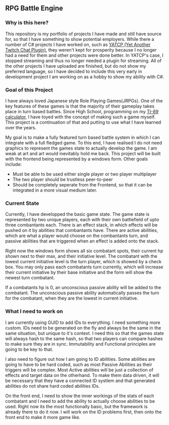 ## RPG Battle Engine
### Why is this here?
This repository is my portfolio of projects I have made and still have source for, so that I have something to show potential employers. While there a number of C# projects I have worked on, such as [YATCP (Yet Another Twitch Chat Plugin)](https://obsproject.com/forum/resources/yatcp-yet-another-twitch-chat-plugin.37/), they weren't kept for prosperity because I no longer had a need for them and other projects were done better. In YATCP's case, I stopped streaming and thus no longer needed a plugin for streaming. All of the other projects I have uploaded are finished, but do not show my preferred language, so I have decided to include this very early in development project I am working on as a hobby to show my ability with C#.

### Goal of this Project
I have always loved Japanese style Role Playing Games(JRPGs). One of the key features of these games is that the majority of their gameplay takes place in turn based battles. Since High School, programming on my [TI-89 calculator](https://www.ticalc.org/archives/files/fileinfo/196/19617.html), I have toyed with the concept of making such a game myself. This project is a continuation of that and putting to use what I have learned over the years.

 My goal is to make a fully featured turn based battle system in which I can integrate with a full fledged game. To this end, I have realised I do not need graphics to represent the games state to actually develop the game. I am weak at art and art would inevitably hold me back. This project will be built with the frontend being represented by a windows form. Other goals include:
 

 - Must be able to be used either single player or two player multiplayer
 - The two player should be trustless peer-to-peer
 - Should be completely seperate from the Frontend, so that it can be integrated in a more visual medium later.

### Current State
Currently, I have developped the basic game state. The game state is represented by two unique players, each with their own battlefield of upto three combantants each. There is an effect stack, in which effects will be pushed on it by abilities that combantants have. There are active abilities, which are what a player would choose on the combantants turn, and passive abilities that are triggered when an effect is added onto the stack. 

Right now the windows form shows all six combatant spots, their current hp shown next to their max, and their initiative level. The combatant with the lowest current initiative level is the turn player, which is showed by a check box. You may only pass each combatants turn currently, which will increase their current initiative by their base initiative and the form will show the newest turn combatant.

If a combatants hp is 0, an unconscious passive ability will be added to the combatant. The unconscious passive ability automatically passes the turn for the combatant, when they are the lowest in current initiative.

### What I need to work on
I am currently using GUID to add IDs to everything. I need something more custom. IDs need to be generated on the fly and always be the same in the same situation, but unique to it's context. I need this so that the games state will always hash to the same hash, so that two players can compare hashes to make sure they are in sync. Immutability and Functional principles are going to be key to that. 

I also need to figure out how I am going to ID abilities. Some abilities are going to have to be hard coded, such as most Passive Abilities as their triggers will be complex. Most Active abilities will be just a collection of effects and target data on the otherhand. To make them data driven, it will be necessary that they have a connected ID systlem and that generated abilities do not share hard coded abilities IDs.

On the front end, I need to show the inner workings of the stats of each combatant and I need to add the ability to actually choose abilities to be used. Right now its the most functionally basic, but the framework is already there to do it now. I will work on the ID problems first, then onto the front end to make it more game like.
